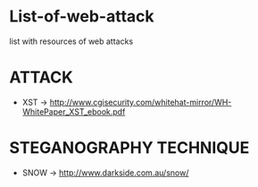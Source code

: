 # List-of-web-attack
list with resources of web attacks

# ATTACK
- XST -> http://www.cgisecurity.com/whitehat-mirror/WH-WhitePaper_XST_ebook.pdf

# STEGANOGRAPHY TECHNIQUE 
- SNOW -> http://www.darkside.com.au/snow/
